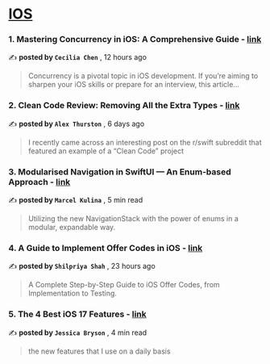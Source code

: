 
<h1><a href=https://medium.com/tag/ios/recommended target="_blank" rel="noopener noreferrer">IOS</a></h1>
<h3>1. Mastering Concurrency in iOS: A Comprehensive Guide - <a href=https://medium.com/@fxxmhrhwy/mastering-concurrency-in-ios-a-comprehensive-guide-4a2cd53b53ff?source=tag_recommended_feed---------0-84----------ios----------5f433d4b_7fde_4a54_9adc_7ef53114713a------- target="_blank" rel="noopener noreferrer">link</a></h3>

✍️ **posted by `Cecilia Chen`** <date> , 12 hours ago</date>

<blockquote>Concurrency is a pivotal topic in iOS development. If you’re aiming to sharpen your iOS skills or prepare for an interview, this article…</blockquote>

<h3>2. Clean Code Review: Removing All the Extra Types - <a href=https://medium.com/better-programming/clean-code-review-removing-all-the-extra-types-162b539b58f4?source=tag_recommended_feed---------1-107----------ios----------5f433d4b_7fde_4a54_9adc_7ef53114713a------- target="_blank" rel="noopener noreferrer">link</a></h3>

✍️ **posted by `Alex Thurston`** <date> , 6 days ago</date>

<blockquote>I recently came across an interesting post on the r/swift subreddit that featured an example of a “Clean Code” project</blockquote>

<h3>3. Modularised Navigation in SwiftUI — An Enum-based Approach - <a href=https://medium.com/better-programming/modularised-navigation-in-swiftui-an-enum-based-approach-13028acd01ae?source=tag_recommended_feed---------2-85----------ios----------5f433d4b_7fde_4a54_9adc_7ef53114713a------- target="_blank" rel="noopener noreferrer">link</a></h3>

✍️ **posted by `Marcel Kulina`** <date> , 5 min read</date>

<blockquote>Utilizing the new NavigationStack with the power of enums in a modular, expandable way.</blockquote>

<h3>4. A Guide to Implement Offer Codes in iOS - <a href=https://medium.com/simform-engineering/a-guide-to-implement-offer-codes-in-ios-3bb42d09def2?source=tag_recommended_feed---------3-84----------ios----------5f433d4b_7fde_4a54_9adc_7ef53114713a------- target="_blank" rel="noopener noreferrer">link</a></h3>

✍️ **posted by `Shilpriya Shah`** <date> , 23 hours ago</date>

<blockquote>A Complete Step-by-Step Guide to iOS Offer Codes, from Implementation to Testing.</blockquote>

<h3>5. The 4 Best iOS 17 Features - <a href=https://medium.com/macoclock/the-4-best-ios-17-features-f5b1362a204e?source=tag_recommended_feed---------4-107----------ios----------5f433d4b_7fde_4a54_9adc_7ef53114713a------- target="_blank" rel="noopener noreferrer">link</a></h3>

✍️ **posted by `Jessica Bryson`** <date> , 4 min read</date>

<blockquote>the new features that I use on a daily basis</blockquote>

